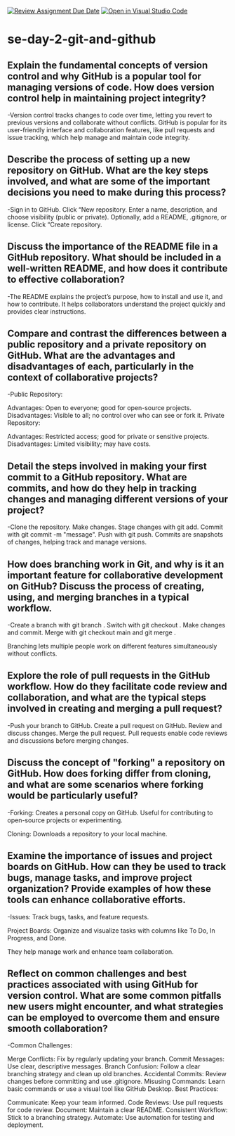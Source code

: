 [![Review Assignment Due Date](https://classroom.github.com/assets/deadline-readme-button-22041afd0340ce965d47ae6ef1cefeee28c7c493a6346c4f15d667ab976d596c.svg)](https://classroom.github.com/a/8wgCKhpZ)
[![Open in Visual Studio Code](https://classroom.github.com/assets/open-in-vscode-2e0aaae1b6195c2367325f4f02e2d04e9abb55f0b24a779b69b11b9e10269abc.svg)](https://classroom.github.com/online_ide?assignment_repo_id=15871759&assignment_repo_type=AssignmentRepo)
# se-day-2-git-and-github
## Explain the fundamental concepts of version control and why GitHub is a popular tool for managing versions of code. How does version control help in maintaining project integrity?
-Version control tracks changes to code over time, letting you revert to previous versions and collaborate without conflicts. GitHub is popular for its user-friendly interface and collaboration features, like pull requests and issue tracking, which help manage and maintain code integrity.

## Describe the process of setting up a new repository on GitHub. What are the key steps involved, and what are some of the important decisions you need to make during this process?
-Sign in to GitHub.
Click “New repository.
Enter a name, description, and choose visibility (public or private).
Optionally, add a README, .gitignore, or license.
Click “Create repository.

## Discuss the importance of the README file in a GitHub repository. What should be included in a well-written README, and how does it contribute to effective collaboration?
-The README explains the project’s purpose, how to install and use it, and how to contribute. It helps collaborators understand the project quickly and provides clear instructions.

## Compare and contrast the differences between a public repository and a private repository on GitHub. What are the advantages and disadvantages of each, particularly in the context of collaborative projects?
-Public Repository:

Advantages: Open to everyone; good for open-source projects.
Disadvantages: Visible to all; no control over who can see or fork it.
Private Repository:

Advantages: Restricted access; good for private or sensitive projects.
Disadvantages: Limited visibility; may have costs.

## Detail the steps involved in making your first commit to a GitHub repository. What are commits, and how do they help in tracking changes and managing different versions of your project?
-Clone the repository.
Make changes.
Stage changes with git add.
Commit with git commit -m "message".
Push with git push.
Commits are snapshots of changes, helping track and manage versions.

## How does branching work in Git, and why is it an important feature for collaborative development on GitHub? Discuss the process of creating, using, and merging branches in a typical workflow.
-Create a branch with git branch <name>. Switch with git checkout <name>. Make changes and commit. Merge with git checkout main and git merge <name>.

Branching lets multiple people work on different features simultaneously without conflicts.

## Explore the role of pull requests in the GitHub workflow. How do they facilitate code review and collaboration, and what are the typical steps involved in creating and merging a pull request?
-Push your branch to GitHub.
Create a pull request on GitHub.
Review and discuss changes.
Merge the pull request.
Pull requests enable code reviews and discussions before merging changes.

## Discuss the concept of "forking" a repository on GitHub. How does forking differ from cloning, and what are some scenarios where forking would be particularly useful?
-Forking: Creates a personal copy on GitHub. Useful for contributing to open-source projects or experimenting.

Cloning: Downloads a repository to your local machine.

## Examine the importance of issues and project boards on GitHub. How can they be used to track bugs, manage tasks, and improve project organization? Provide examples of how these tools can enhance collaborative efforts.
-Issues: Track bugs, tasks, and feature requests.

Project Boards: Organize and visualize tasks with columns like To Do, In Progress, and Done.

They help manage work and enhance team collaboration.


## Reflect on common challenges and best practices associated with using GitHub for version control. What are some common pitfalls new users might encounter, and what strategies can be employed to overcome them and ensure smooth collaboration?

-Common Challenges:

Merge Conflicts: Fix by regularly updating your branch.
Commit Messages: Use clear, descriptive messages.
Branch Confusion: Follow a clear branching strategy and clean up old branches.
Accidental Commits: Review changes before committing and use .gitignore.
Misusing Commands: Learn basic commands or use a visual tool like GitHub Desktop.
Best Practices:

Communicate: Keep your team informed.
Code Reviews: Use pull requests for code review.
Document: Maintain a clear README.
Consistent Workflow: Stick to a branching strategy.
Automate: Use automation for testing and deployment.
